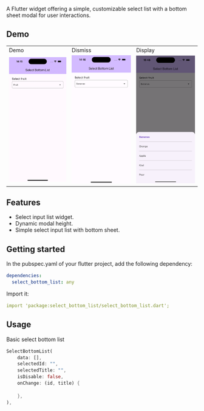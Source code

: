 <!--
This README describes the package. If you publish this package to pub.dev,
this README's contents appear on the landing page for your package.

For information about how to write a good package README, see the guide for
[writing package pages](https://dart.dev/guides/libraries/writing-package-pages).

For general information about developing packages, see the Dart guide for
[creating packages](https://dart.dev/guides/libraries/create-library-packages)
and the Flutter guide for
[developing packages and plugins](https://flutter.dev/developing-packages).
-->

A Flutter widget offering a simple, customizable select list with a bottom sheet modal for user interactions.

## Demo

<table>
  <tr>
    <td>Demo</td>
    <td>Dismiss</td>
    <td>Display</td>
  </tr>
  <tr>
    <td>
      <img src="assets/images/select_bottom_list_demo.gif" width="220">
    </td>
    <td>
      <img src="assets/images/select_bottom_list_dismiss.png" width="220">
    </td>
    <td>
      <img src="assets/images/select_bottom_list_display.png" width="220">
    </td>
  </tr>
 </table>

## Features

- Select input list widget.
- Dynamic modal height.
- Simple select input list with bottom sheet.

## Getting started

In the pubspec.yaml of your flutter project, add the following dependency:

```yaml
dependencies:
  select_bottom_list: any
```

Import it:

```yaml
import 'package:select_bottom_list/select_bottom_list.dart';
```

## Usage

Basic select bottom list

```dart
SelectBottomList(
    data: [],
    selectedId: "",
    selectedTitle: "",
    isDisable: false,
    onChange: (id, title) {

    },
),
```

